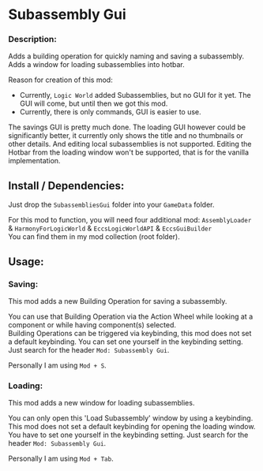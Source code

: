 # Subassembly Gui

### Description:

Adds a building operation for quickly naming and saving a subassembly.\
Adds a window for loading subassemblies into hotbar.

Reason for creation of this mod:

- Currently, `Logic World` added Subassemblies, but no GUI for it yet. The GUI will come, but until then we got this mod.
- Currently, there is only commands, GUI is easier to use.

The savings GUI is pretty much done. The loading GUI however could be significantly better, it currently only shows the title and no thumbnails or other details. And editing local subassemblies is not supported. Editing the Hotbar from the loading window won't be supported, that is for the vanilla implementation.

## Install / Dependencies:

Just drop the `SubassembliesGui` folder into your `GameData` folder.

For this mod to function, you will need four additional mod: `AssemblyLoader` & `HarmonyForLogicWorld` & `EccsLogicWorldAPI` & `EccsGuiBuilder`\
You can find them in my mod collection (root folder).

## Usage:

### Saving:

This mod adds a new Building Operation for saving a subassembly.

You can use that Building Operation via the Action Wheel while looking at a component or while having component(s) selected.\
Building Operations can be triggered via keybinding, this mod does not set a default keybinding. You can set one yourself in the keybinding setting. Just search for the header `Mod: Subassembly Gui`.

Personally I am using `Mod + S`.

### Loading:

This mod adds a new window for loading subassemblies.

You can only open this 'Load Subassembly' window by using a keybinding.\
This mod does not set a default keybinding for opening the loading window. You have to set one yourself in the keybinding setting. Just search for the header `Mod: Subassembly Gui`.

Personally I am using `Mod + Tab`.
